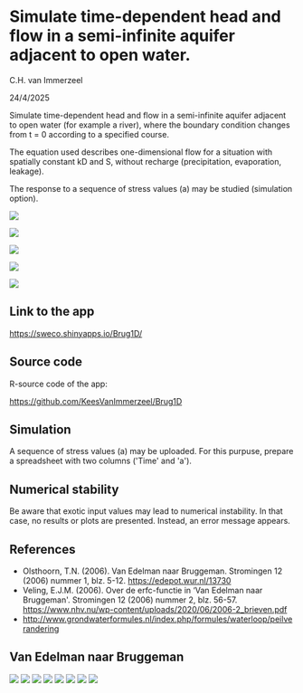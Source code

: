 # Simulate time-dependent head and flow in a semi-infinite aquifer adjacent to open water.

C.H. van Immerzeel

24/4/2025

Simulate time-dependent head and flow in a semi-infinite aquifer adjacent to 
open water (for example a river), where the boundary condition changes from t = 0 according to a 
specified course.

The equation used describes one-dimensional flow for a situation with 
spatially constant kD and S, without recharge (precipitation, evaporation, leakage).

The response to a sequence of stress values (a) may be studied (simulation option).

![](https://github.com/user-attachments/assets/48ca5d4c-1f16-4f37-b254-1eb2972da429)

![](https://github.com/user-attachments/assets/a2abc864-4ecc-48bd-8d36-50992e3bf623)

![](https://github.com/user-attachments/assets/c7b7ab7f-a3e2-4bc7-aff5-5cec2c32def5)

![](https://github.com/user-attachments/assets/f8b6d4f8-76a5-49a1-8064-9a89808d5961)

![](https://github.com/user-attachments/assets/c9568185-5a05-4aa8-8f04-f14444804f52)


## Link to the app
<https://sweco.shinyapps.io/Brug1D/>

## Source code
R-source code of the app:

<https://github.com/KeesVanImmerzeel/Brug1D>

## Simulation
A sequence of stress values (a) may be uploaded. For this purpuse, prepare a spreadsheet with two columns ('Time' and 'a').  


## Numerical stability
Be aware that exotic input values may lead to numerical instability. In that case, no results or plots are presented. Instead, an error message appears.


## References
- Olsthoorn, T.N. (2006). Van Edelman naar Bruggeman. Stromingen 12 (2006) nummer 1, blz. 5-12. 
  <https://edepot.wur.nl/13730>
- Veling, E.J.M. (2006). Over de erfc-functie in ‘Van Edelman naar Bruggeman'. Stromingen 12 (2006) nummer 2, blz. 56-57. <https://www.nhv.nu/wp-content/uploads/2020/06/2006-2_brieven.pdf>
- <http://www.grondwaterformules.nl/index.php/formules/waterloop/peilverandering>  
  
## Van Edelman naar Bruggeman

![](https://github.com/user-attachments/assets/80a9dcff-c016-45ea-8948-4a08b783c1eb)
![](https://github.com/user-attachments/assets/8cc312f2-43a4-4647-bfcb-fd514d459d4c)
![](https://github.com/user-attachments/assets/5eb4ca1d-3de4-4190-81dd-03795d0a0085)
![](https://github.com/user-attachments/assets/2ce390ed-9c19-44ac-8eee-bfce2e978bfa)
![](https://github.com/user-attachments/assets/ee18954a-5d0b-4bfd-bec1-cd117e1332fa)
![](https://github.com/user-attachments/assets/91050b06-3978-4e05-a933-11ebee677b4b)
![](https://github.com/user-attachments/assets/c02509db-33fd-497e-a338-4d80ea360cd8)
![](https://github.com/user-attachments/assets/37877edf-6de4-4d39-9706-6a271ab6605c)




